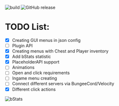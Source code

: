 ![build](https://img.shields.io/github/actions/workflow/status/s1stemdev/AestheticMenu/maven.yml) 
![GitHub release](https://img.shields.io/github/v/release/s1stemdev/AestheticMenu)

# TODO List:

- [x] Creating GUI menus in json config
- [ ] Plugin API
- [x] Creating menus with Chest and Player inventory
- [x] Add bStats statistic
- [x] PlaceholderAPI support
- [ ] Animations
- [ ] Open and click requirements
- [ ] Ingame menu creating
- [ ] Connect different servers via BungeeCord/Velocity
- [x] Different click actions

![bStats](https://bstats.org/signatures/bukkit/AestheticMenu.svg)
